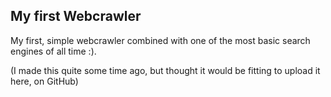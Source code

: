 My first Webcrawler
-------------------

My first, simple webcrawler combined with
one of the most basic search engines of
all time :).

(I made this quite some time ago, but thought
it would be fitting to upload it here, on GitHub)